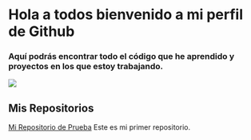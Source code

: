 # Hola a todos bienvenido a mi perfil de Github


### Aquí podrás encontrar todo el código que he aprendido y proyectos en los que estoy trabajando.

![](https://educacion30.b-cdn.net/wp-content/uploads/2022/06/Carreras-programacion-1536x1024.jpg.webp)

## Mis Repositorios

[Mi Repositorio de Prueba](https://github.com/JuanAntonioCaballero/MiPrimerRepositorio.git) Este es mi primer repositorio.
